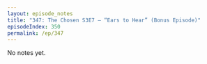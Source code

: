 ```yaml
---
layout: episode_notes
title: "347: The Chosen S3E7 — “Ears to Hear” (Bonus Episode)"
episodeIndex: 350
permalink: /ep/347
---
```

No notes yet.
